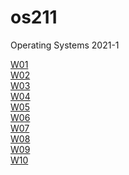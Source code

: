 # os211
Operating Systems 2021-1 

[W01](https://github.com/aladster/os211/blob/master/w01.md)<br>
[W02](https://github.com/aladster/os211/blob/master/w02.md)<br>
[W03](https://github.com/aladster/os211/blob/master/w03.md)<br>
[W04](https://github.com/aladster/os211/blob/master/w04.md)<br>
[W05](https://github.com/aladster/os211/blob/master/w05.md)<br>
[W06](https://github.com/aladster/os211/blob/master/w06.md)<br>
[W07](https://github.com/aladster/os211/blob/master/w07.md)<br>
[W08](https://github.com/aladster/os211/blob/master/w08.md)<br>
[W09](https://github.com/aladster/os211/blob/master/w09.md)<br>
[W10](https://github.com/aladster/os211/blob/master/w10.md)<br>
